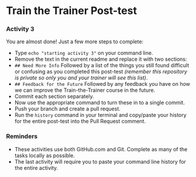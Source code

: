# Train the Trainer Post-test

### Activity 3

You are almost done! Just a few more steps to complete:

- Type `echo "starting activity 3"` on your command line.
- Remove the text in the current readme and replace it with two sections:
 - `## Need More Info` Followed by a list of the things you still found difficult or confusing as you completed this post-test _(remember this repository is private so only you and your trainer will see this list)_.
- `## Feedback for the Future` Followed by any feedback you have on how we can improve the Train-the-Trainer course in the future.
- Commit each section separately.
- Now use the appropriate command to turn these in to a single commit.
- Push your branch and create a pull request.
- Run the `history` command in your terminal and copy/paste your history for the entire post-test into the Pull Request comment.

### Reminders

- These activities use both GitHub.com and Git. Complete as many of the tasks locally as possible.
- The last activity will require you to paste your command line history for the entire activity.
